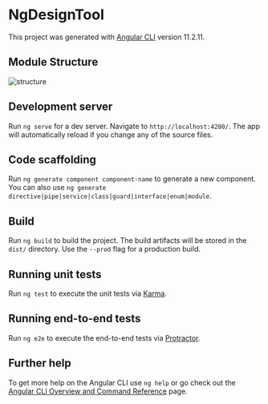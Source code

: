 # NgDesignTool

This project was generated with [Angular CLI](https://github.com/angular/angular-cli) version 11.2.11.

## Module Structure
![structure](https://p93.f3.n0.cdn.getcloudapp.com/items/llu5ePRB/732ad746-42be-46ed-911c-77b445ad8a29.jpg?source=viewer&v=0d3d64b6c4624633dc4f3b1371de30f4)

## Development server

Run `ng serve` for a dev server. Navigate to `http://localhost:4200/`. The app will automatically reload if you change any of the source files.

## Code scaffolding

Run `ng generate component component-name` to generate a new component. You can also use `ng generate directive|pipe|service|class|guard|interface|enum|module`.

## Build

Run `ng build` to build the project. The build artifacts will be stored in the `dist/` directory. Use the `--prod` flag for a production build.

## Running unit tests

Run `ng test` to execute the unit tests via [Karma](https://karma-runner.github.io).

## Running end-to-end tests

Run `ng e2e` to execute the end-to-end tests via [Protractor](http://www.protractortest.org/).

## Further help

To get more help on the Angular CLI use `ng help` or go check out the [Angular CLI Overview and Command Reference](https://angular.io/cli) page.
